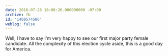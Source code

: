 ```yaml
---
date: 2016-07-26 16:08:26.000000000 -07:00
archive: fb
id: '1469574506'
weblog: false
---
```


Well, I have to say I'm very happy to see our first major party female candidate. All the complexity of this election cycle aside, this is a good day for America.
